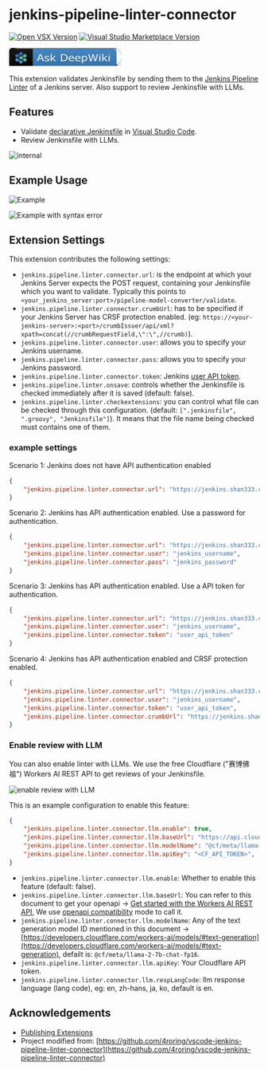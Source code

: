 # jenkins-pipeline-linter-connector

[![Open VSX Version](https://img.shields.io/open-vsx/v/yeshan333/jenkins-pipeline-linter-connector-fork?label=Open%20VSX%20Registry%20Version)](https://open-vsx.org/extension/yeshan333/jenkins-pipeline-linter-connector-fork) [![Visual Studio Marketplace Version](https://img.shields.io/visual-studio-marketplace/v/yeshan333.jenkins-pipeline-linter-connector-fork?logo=appveyor&label=Visual%20Studio%20Marketplace%20Version)](https://marketplace.visualstudio.com/items?itemName=yeshan333.jenkins-pipeline-linter-connector-fork)

[![Ask DeepWiki](images/deepwiki.jpg)](https://deepwiki.com/yeshan333/vscode-jenkins-pipeline-linter-connector)

This extension validates Jenkinsfile by sending them to the [Jenkins Pipeline Linter](https://www.jenkins.io/doc/book/pipeline/development/#linter) of a Jenkins server. Also support to review Jenkinsfile with LLMs.

## Features

- Validate [declarative Jenkinsfile](https://www.jenkins.io/doc/book/pipeline/syntax/#declarative-pipeline) in [Visual Studio Code](https://code.visualstudio.com/).
- Review Jenkinsfile with LLMs.

![internal](images/internal.jpg)

## Example Usage

![Example](images/example.gif)

![Example with syntax error](images/example_with_syntax_error.gif)

## Extension Settings

This extension contributes the following settings:

* `jenkins.pipeline.linter.connector.url`: is the endpoint at which your Jenkins Server expects the POST request, containing your Jenkinsfile which you want to validate. Typically this points to `<your_jenkins_server:port>/pipeline-model-converter/validate`.
* `jenkins.pipeline.linter.connector.crumbUrl`: has to be specified if your Jenkins Server has CRSF protection enabled. (eg: `https://<your-jenkins-server>:<port>/crumbIssuer/api/xml?xpath=concat(//crumbRequestField,\":\",//crumb)`).
* `jenkins.pipeline.linter.connector.user`: allows you to specify your Jenkins username.
* `jenkins.pipeline.linter.connector.pass`: allows you to specify your Jenkins password.
* `jenkins.pipeline.linter.connector.token`: Jenkins [user API token](https://www.baeldung.com/ops/jenkins-api-token).
* `jenkins.pipeline.linter.onsave`: controls whether the Jenkinsfile is checked immediately after it is saved (default: false).
* `jenkins.pipeline.linter.checkextensions`: you can control what file can be checked through this configuration. (default: `[".jenkinsfile", ".groovy", "Jenkinsfile"]`). It means that the file name being checked must contains one of them.

### example settings

Scenario 1: Jenkins does not have API authentication enabled

```json
{
    "jenkins.pipeline.linter.connector.url": "https://jenkins.shan333.cn/pipeline-model-converter/validate",
}
```

Scenario 2: Jenkins has API authentication enabled. Use a password for authentication.

```json
{
    "jenkins.pipeline.linter.connector.url": "https://jenkins.shan333.cn/pipeline-model-converter/validate",
    "jenkins.pipeline.linter.connector.user": "jenkins_username",
    "jenkins.pipeline.linter.connector.pass": "jenkins_password"
}
```

Scenario 3: Jenkins has API authentication enabled. Use a API token for authentication.

```json
{
    "jenkins.pipeline.linter.connector.url": "https://jenkins.shan333.cn/pipeline-model-converter/validate",
    "jenkins.pipeline.linter.connector.user": "jenkins_username",
    "jenkins.pipeline.linter.connector.token": "user_api_token"
}
```

Scenario 4: Jenkins has API authentication enabled and CRSF protection enabled.

```json
{
    "jenkins.pipeline.linter.connector.url": "https://jenkins.shan333.cn/pipeline-model-converter/validate",
    "jenkins.pipeline.linter.connector.user": "jenkins_username",
    "jenkins.pipeline.linter.connector.token": "user_api_token",
    "jenkins.pipeline.linter.connector.crumbUrl": "https://jenkins.shan333.cn/crumbIssuer/api/xml?xpath=concat(//crumbRequestField,\":\",//crumb)"
}
```

### Enable review with LLM

You can also enable linter with LLMs. We use the free Cloudflare ("赛博佛祖") Workers AI REST API to get reviews of your Jenkinsfile. 

![enable review with LLM](./images/validate_with_llm.png)

This is an example configuration to enable this feature:

```json
{
    "jenkins.pipeline.linter.connector.llm.enable": true,
    "jenkins.pipeline.linter.connector.llm.baseUrl": "https://api.cloudflare.com/client/v4/accounts/<CF_ACCOUNT_ID>/ai/v1",
    "jenkins.pipeline.linter.connector.llm.modelName": "@cf/meta/llama-2-7b-chat-fp16",
    "jenkins.pipeline.linter.connector.llm.apiKey": "<CF_API_TOKEN>",
}
```

* `jenkins.pipeline.linter.connector.llm.enable`: Whether to enable this feature (default: false).
* `jenkins.pipeline.linter.connector.llm.baseUrl`: You can refer to this document to get your openapi -> [Get started with the Workers AI REST API](https://developers.cloudflare.com/workers-ai/get-started/rest-api/), We use [openapi compatibility](https://developers.cloudflare.com/workers-ai/configuration/open-ai-compatibility/) mode to call it.
* `jenkins.pipeline.linter.connector.llm.modelName`: Any of the text generation model ID mentioned in this document -> [https://developers.cloudflare.com/workers-ai/models/#text-generation](https://developers.cloudflare.com/workers-ai/models/#text-generation), defailt is: `@cf/meta/llama-2-7b-chat-fp16`.
* `jenkins.pipeline.linter.connector.llm.apiKey`: Your Cloudflare API token.
* `jenkins.pipeline.linter.connector.llm.respLangCode`: llm response language (lang code), eg: en, zh-hans, ja, ko, default is en.

## Acknowledgements

- [Publishing Extensions](https://code.visualstudio.com/api/working-with-extensions/publishing-extension)
- Project modified from: [https://github.com/4roring/vscode-jenkins-pipeline-linter-connector](https://github.com/4roring/vscode-jenkins-pipeline-linter-connector)
